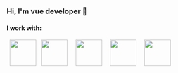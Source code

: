 ### Hi, I'm vue developer 👋
<h4>I work with:</h4>
<code> <img src="https://w1.pngwing.com/pngs/569/566/png-transparent-green-circle-css3-logo-organization-ethiopia-html5-rabbit-inc-text-thumbnail.png" height="60px" width="60px"> </code>
<code><img src="https://w1.pngwing.com/pngs/638/284/png-transparent-green-circle-css3-logo-organization-ethiopia-html5-rabbit-inc-text-thumbnail.png" height="60px" width="60px"> </code>
<code> <img src="https://ih1.redbubble.net/image.815350031.4911/st,small,845x845-pad,1000x1000,f8f8f8.u1.jpg" height="60px" width="60px"> </code>
<code> <img src="https://res.cloudinary.com/teepublic/image/private/s--VZG1dDZH--/c_crop,x_10,y_10/c_fit,h_830/c_crop,g_north_west,h_1038,w_1038,x_-167,y_-104/l_upload:v1565806151:production:blanks:vdbwo35fw6qtflw9kezw/fl_layer_apply,g_north_west,x_-278,y_-215/b_rgb:262c3a/c_limit,f_auto,h_630,q_90,w_630/v1650277289/production/designs/29501940_0.jpg" height="60px" width="60px"> </code>
<code> <img src="https://www.rlogical.com/wp-content/uploads/2021/10/image_2021_09_28T11_46_48_189Z.png" height="60px" width="60px"> </code>
